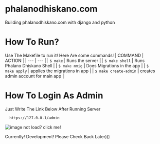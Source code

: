 # phalanodhiskano.com
Building phalanodhiskano.com with django and python

  # How To Run?<br>
  Use The Makefile to run it! Here Are some commands!
  | COMMAND        | ACTION                          |
  | --- | --- |
  | `$ make`         | Runs the server                 |
  | `$ make shell`   | Runs Phalano Dhiskano Shell     |
  | `$ make mmig`    | Does Migrations in the app      |
  | `$ make apply`   | applies the migrations in app   |
  | `$ make create-admin`   | creates admin account for main app |
  
  # How To Login As Admin
  Just Write The Link Below After Running Server
  ```html
    https://127.0.0.1/admin
  ```
  
  ![image not load? click me!](https://i.imgur.com/N0aZmdz.png)

Currently! Development! Please Check Back Later)))

